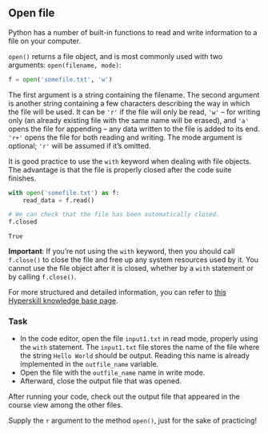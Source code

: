 ## Open file
Python has a number of built-in functions to read and write information to a file on your computer.

`open()` returns a file object, and is most commonly used with two arguments: `open(filename, mode)`:
```python
f = open('somefile.txt', 'w')
```
The first argument is a string containing the filename. The second argument is another string containing
a few characters describing the way in which the file will be used. It can be `'r'` if the file
will only be read, `'w'` – for writing only (an already existing file with the same name will be erased), and
`'a'` opens the file for appending – any data written to the file is added to its end.
`'r+'` opens the file for both reading and writing. The mode argument is optional; `'r'` will be assumed
if it’s omitted.

It is good practice to use the `with` keyword when dealing with file objects. The advantage is that the
file is properly closed after the code suite finishes.

```python
with open('somefile.txt') as f:
    read_data = f.read()

# We can check that the file has been automatically closed.
f.closed
```
```text
True
```
**Important**: If you’re not using the `with` keyword, then you should call `f.close()` to close the file and 
free up any system resources used by it. You cannot use the file object after it is closed, whether by a `with` statement or by calling `f.close()`.

For more structured and detailed information, you can refer to [this Hyperskill knowledge base page](https://hyperskill.org/learn/step/8691).

### Task
- In the code editor, open the file `input1.txt` in read mode, properly using the `with` statement. The `input1.txt` file stores the name of the file where the string `Hello World` should be output. Reading this name is already implemented in the `outfile_name` variable.
- Open the file with the `outfile_name` name in write mode.
- Afterward, close the output file that was opened.

After running your code, check out the output file that appeared in the course view among the other files.

<div class="hint">Supply the <code>r</code> argument to the method <code>open()</code>,
just for the sake of practicing!</div>
